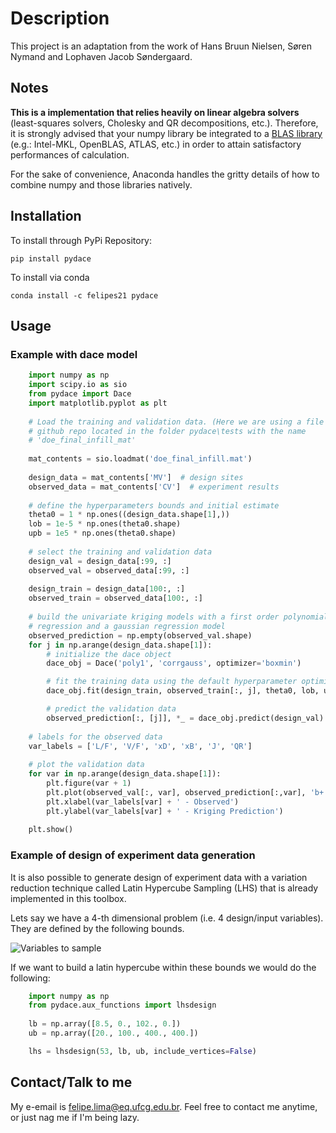 # Description

This project is an adaptation from the work of Hans Bruun Nielsen, Søren Nymand and Lophaven Jacob Søndergaard.

## Notes
**This is a implementation that relies heavily on linear algebra solvers** (least-squares solvers, Cholesky and QR 
decompositions, etc.). Therefore, it is strongly advised that your numpy library be integrated to a 
[BLAS library](http://markus-beuckelmann.de/blog/boosting-numpy-blas.html) (e.g.: Intel-MKL, OpenBLAS, ATLAS, etc.) 
in order to attain satisfactory performances of calculation.

For the sake of convenience, Anaconda handles the gritty details of how to combine numpy and those libraries natively.

## Installation

To install through PyPi Repository:

    pip install pydace

To install via conda

    conda install -c felipes21 pydace
    
## Usage

### Example with dace model

```python    
    import numpy as np
    import scipy.io as sio
    from pydace import Dace
    import matplotlib.pyplot as plt
    
    # Load the training and validation data. (Here we are using a file from the
    # github repo located in the folder pydace\tests with the name 
    # 'doe_final_infill_mat'
    
    mat_contents = sio.loadmat('doe_final_infill.mat')
    
    design_data = mat_contents['MV']  # design sites
    observed_data = mat_contents['CV']  # experiment results
    
    # define the hyperparameters bounds and initial estimate
    theta0 = 1 * np.ones((design_data.shape[1],))
    lob = 1e-5 * np.ones(theta0.shape)
    upb = 1e5 * np.ones(theta0.shape)
    
    # select the training and validation data
    design_val = design_data[:99, :]
    observed_val = observed_data[:99, :]
    
    design_train = design_data[100:, :]
    observed_train = observed_data[100:, :]
    
    # build the univariate kriging models with a first order polynomial 
    # regression and a gaussian regression model
    observed_prediction = np.empty(observed_val.shape)
    for j in np.arange(design_data.shape[1]):
        # initialize the dace object
        dace_obj = Dace('poly1', 'corrgauss', optimizer='boxmin')

        # fit the training data using the default hyperparameter optimizer
        dace_obj.fit(design_train, observed_train[:, j], theta0, lob, upb)

        # predict the validation data
        observed_prediction[:, [j]], *_ = dace_obj.predict(design_val)
    
    # labels for the observed data
    var_labels = ['L/F', 'V/F', 'xD', 'xB', 'J', 'QR'] 
    
    # plot the validation data
    for var in np.arange(design_data.shape[1]):
        plt.figure(var + 1)
        plt.plot(observed_val[:, var], observed_prediction[:,var], 'b+')
        plt.xlabel(var_labels[var] + ' - Observed')
        plt.ylabel(var_labels[var] + ' - Kriging Prediction')
    
    plt.show()
```

### Example of design of experiment data generation
It is also possible to generate design of experiment data with a variation reduction technique called Latin Hypercube
Sampling (LHS) that is already implemented in this toolbox.

Lets say we have a 4-th dimensional problem (i.e. 4 design/input variables). They are defined by the following bounds.

![Variables to sample](lhsvariables.png)

If we want to build a latin hypercube within these bounds we would do the following:

```python    
    import numpy as np
    from pydace.aux_functions import lhsdesign
    
    lb = np.array([8.5, 0., 102., 0.])
    ub = np.array([20., 100., 400., 400.])

    lhs = lhsdesign(53, lb, ub, include_vertices=False)
```

## Contact/Talk to me

My e-email is felipe.lima@eq.ufcg.edu.br. Feel free to contact me anytime, or just nag me if I'm being lazy.

